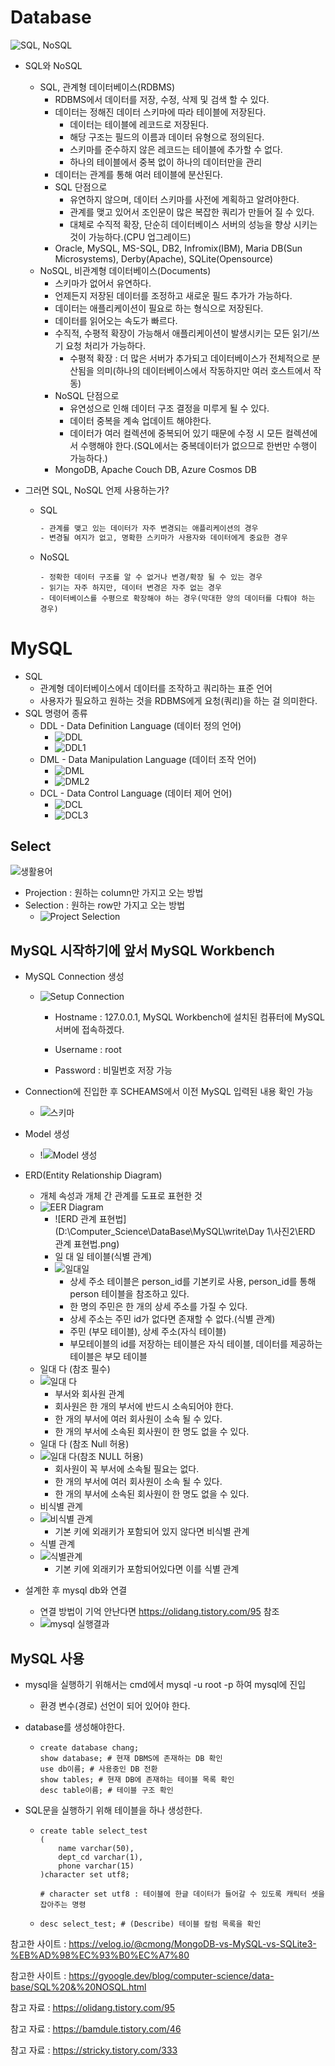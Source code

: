 # Database

![SQL, NoSQL](https://user-images.githubusercontent.com/72541544/116813622-8ed61580-ab8f-11eb-8fcb-e4e9960105a1.png)

* SQL와 NoSQL

  * SQL, 관계형 데이터베이스(RDBMS)
    * RDBMS에서 데이터를 저장, 수정, 삭제 및 검색 할 수 있다.
    * 데이터는 정해진 데이터 스키마에 따라 테이블에 저장된다.
      * 데이터는 테이블에 레코드로 저장된다.
      * 해당 구조는 필드의 이름과 데이터 유형으로 정의된다.
      * 스키마를 준수하지 않은 레코드는 테이블에 추가할 수 없다.
      * 하나의 테이블에서 중복 없이 하나의 데이터만을 관리
    * 데이터는 관계를 통해 여러 테이블에 분산된다.
    * SQL 단점으로
      * 유연하지 않으며, 데이터 스키마를 사전에 계획하고 알려야한다.
      * 관계를 맺고 있어서 조인문이 많은 복잡한 쿼리가 만들어 질 수 있다.
      * 대체로 수직적 확장, 단순히 데이터베이스 서버의 성능을 향상 시키는 것이 가능하다.(CPU 업그레이드)
    * Oracle, MySQL, MS-SQL, DB2, Infromix(IBM), Maria DB(Sun Microsystems), Derby(Apache), SQLite(Opensource)
  * NoSQL, 비관계형 데이터베이스(Documents)
    * 스키마가 없어서 유연하다.
    * 언제든지 저장된 데이터를 조정하고 새로운 필드 추가가 가능하다.
    * 데이터는 애플리케이션이 필요로 하는 형식으로 저장된다.
    * 데이터를 읽어오는 속도가 빠르다.
    * 수직적, 수평적 확장이 가능해서 애플리케이션이 발생시키는 모든 읽기/쓰기 요청 처리가 가능하다.
      * 수평적 확장 : 더 많은 서버가 추가되고 데이터베이스가 전체적으로 분산됨을 의미(하나의 데이터베이스에서 작동하지만 여러 호스트에서 작동)
    * NoSQL 단점으로
      * 유연성으로 인해 데이터 구조 결정을 미루게 될 수 있다.
      * 데이터 중복을 계속 업데이트 해야한다.
      * 데이터가 여러 컬렉션에 중복되어 있기 때문에 수정 시 모든 컬렉션에서 수행해야 한다.(SQL에서는 중복데이터가 없으므로 한번만 수행이 가능하다.)
    * MongoDB, Apache Couch DB, Azure Cosmos DB

* 그러면 SQL, NoSQL 언제 사용하는가?

  * SQL

    ```tex
    - 관계를 맺고 있는 데이터가 자주 변경되는 애플리케이션의 경우
    - 변경될 여지가 없고, 명확한 스키마가 사용자와 데이터에게 중요한 경우
    ```

  * NoSQL

    ```Tex
    - 정확한 데이터 구조를 알 수 없거나 변경/확장 될 수 있는 경우
    - 읽기는 자주 하지만, 데이터 변경은 자주 없는 경우
    - 데이터베이스를 수평으로 확장해야 하는 경우(막대한 양의 데이터를 다뤄야 하는 경우)
    ```




# MySQL
* SQL
  * 관계형 데이터베이스에서 데이터를 조작하고 쿼리하는 표준 언어
  * 사용자가 필요하고 원하는 것을 RDBMS에게 요청(쿼리)을 하는 걸 의미한다.
* SQL 명령어 종류
  * DDL - Data Definition Language (데이터 정의 언어)
    * ![DDL](https://user-images.githubusercontent.com/72541544/116813442-d7d99a00-ab8e-11eb-9870-3f1d41e62e1d.png)
    * ![DDL1](https://user-images.githubusercontent.com/72541544/116813443-d7d99a00-ab8e-11eb-88ae-fde344afbbba.png)
  * DML - Data Manipulation Language (데이터 조작 언어)
    * ![DML](https://user-images.githubusercontent.com/72541544/116813444-d8723080-ab8e-11eb-8060-19cdd085561c.png)
    * ![DML2](https://user-images.githubusercontent.com/72541544/116813445-d8723080-ab8e-11eb-974d-1f2c02c9673a.png)
  * DCL - Data Control Language (데이터 제어 언어)
    * ![DCL](https://user-images.githubusercontent.com/72541544/116813440-d60fd680-ab8e-11eb-95c5-35339a559483.png)
    * ![DCL3](https://user-images.githubusercontent.com/72541544/116813441-d7410380-ab8e-11eb-84c2-3fa21b6be4d7.png)



## Select

![생활용어](https://user-images.githubusercontent.com/72541544/116813455-ddcf7b00-ab8e-11eb-84ed-a4de87c23def.png)

* Projection : 원하는 column만 가지고 오는 방법
* Selection : 원하는 row만 가지고 오는 방법
  * ![Project Selection](https://user-images.githubusercontent.com/72541544/116813452-dd36e480-ab8e-11eb-8d70-d197fdfd1c02.png)



## MySQL 시작하기에 앞서 MySQL Workbench

* MySQL Connection 생성

  * ![Setup Connection](https://user-images.githubusercontent.com/72541544/116813453-dd36e480-ab8e-11eb-825f-077c8e2590d3.png)

    * Hostname : 127.0.0.1, MySQL Workbench에 설치된 컴퓨터에 MySQL 서버에 접속하겠다.

    * Username : root

    * Password : 비밀번호 저장 가능

      

* Connection에 진입한 후 SCHEAMS에서 이전 MySQL 입력된 내용 확인 가능 

  * ![스키마](https://user-images.githubusercontent.com/72541544/116813456-de681180-ab8e-11eb-870f-dd97263fd920.png)

* Model 생성

  * !![Model 생성](https://user-images.githubusercontent.com/72541544/116813450-dc05b780-ab8e-11eb-8aa3-cf127198238d.png)

* ERD(Entity Relationship Diagram)

  * 개체 속성과 개체 간 관계를 도표로 표현한 것
  * ![EER Diagram](https://user-images.githubusercontent.com/72541544/116813447-dad48a80-ab8e-11eb-80b5-6b3bd73023ca.png)
    * ![ERD 관계 표현법](D:\Computer_Science\DataBase\MySQL\write\Day 1\사진2\ERD 관계 표현법.png)
    * 일 대 일 테이블(식별 관계)
    * ![일대일](https://user-images.githubusercontent.com/72541544/116813464-e031d500-ab8e-11eb-89d8-7f0333b68e72.png)
      * 상세 주소 테이블은 person_id를 기본키로 사용, person_id를 통해 person 테이블을 참조하고 있다.
      * 한 명의 주민은 한 개의 상세 주소를 가질 수 있다.
      * 상세 주소는 주민 id가 없다면 존재할 수 없다.(식별 관계)
      * 주민 (부모 테이블), 상세 주소(자식 테이블)
      * 부모테이블의 id를 저장하는 테이블은 자식 테이블, 데이터를 제공하는 테이블은 부모 테이블
  * 일대 다 (참조 필수)
  * ![일대 다](https://user-images.githubusercontent.com/72541544/116813463-e031d500-ab8e-11eb-8064-2d69f5f66839.png)
    * 부서와 회사원 관계
    * 회사원은 한 개의 부서에 반드시 소속되어야 한다.
    * 한 개의 부서에 여러 회사원이 소속 될 수 있다.
    * 한 개의 부서에 소속된 회사원이 한 명도 없을 수 있다.
  * 일대 다 (참조 Null 허용)
  * ![일대 다(참조 NULL 허용)](https://user-images.githubusercontent.com/72541544/116813462-df993e80-ab8e-11eb-9977-fd8cbb571495.png)
    * 회사원이 꼭 부서에 소속될 필요는 없다.
    * 한 개의 부서에 여러 회사원이 소속 될 수 있다.
    * 한 개의 부서에 소속된 회사원이 한 명도 없을 수 있다.
  * 비식별 관계
  * ![비식별 관계](https://user-images.githubusercontent.com/72541544/116813459-df00a800-ab8e-11eb-935d-816f78c8274d.png)
    * 기본 키에 외래키가 포함되어 있지 않다면 비식별 관계
  * 식별 관계
  * ![식별관계](https://user-images.githubusercontent.com/72541544/116813461-df993e80-ab8e-11eb-95f4-627762929e89.png)
    * 기본 키에 외래키가 포함되어있다면 이를 식별 관계

* 설계한 후 mysql db와 연결

  * 연결 방법이 기억 안난다면 https://olidang.tistory.com/95 참조
  * ![mysql 실행결과](https://user-images.githubusercontent.com/72541544/116813457-de681180-ab8e-11eb-851a-b59f3626ed92.png)

  





## MySQL 사용

* mysql을 실행하기 위해서는 cmd에서 mysql -u root -p 하여 mysql에 진입

  * 환경 변수(경로) 선언이 되어 있어야 한다.

* database를 생성해야한다.

  * ```mysql 
    create database chang;
    show database; # 현재 DBMS에 존재하는 DB 확인
    use db이름; # 사용중인 DB 전환
    show tables; # 현재 DB에 존재하는 테이블 목록 확인
    desc table이름; # 테이블 구조 확인
    ```

* SQL문을 실행하기 위해 테이블을 하나 생성한다.

  * ```mysql
    create table select_test
    (
        name varchar(50),
        dept_cd varchar(1),
        phone varchar(15)
    )character set utf8;   
    
    # character set utf8 : 테이블에 한글 데이터가 들어갈 수 있도록 캐릭터 셋을 잡아주는 명령
    ```

  * ```mysql
    desc select_test; # (Describe) 테이블 칼럼 목록을 확인
    ```






참고한 사이트 : https://velog.io/@cmong/MongoDB-vs-MySQL-vs-SQLite3-%EB%AD%98%EC%93%B0%EC%A7%80

참고한 사이트 : https://gyoogle.dev/blog/computer-science/data-base/SQL%20&%20NOSQL.html

참고 자료 : https://olidang.tistory.com/95

참고 자료 : https://bamdule.tistory.com/46

참고 자료 : https://stricky.tistory.com/333

